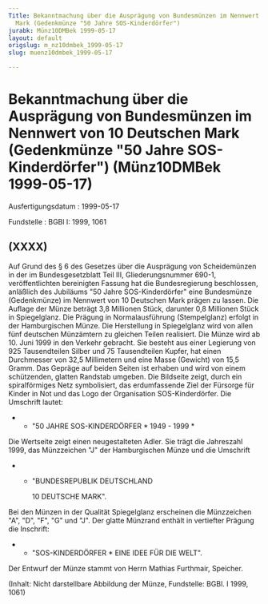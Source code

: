 ```yaml
---
Title: Bekanntmachung über die Ausprägung von Bundesmünzen im Nennwert von 10 Deutschen
  Mark (Gedenkmünze "50 Jahre SOS-Kinderdörfer")
jurabk: Münz10DMBek 1999-05-17
layout: default
origslug: m_nz10dmbek_1999-05-17
slug: muenz10dmbek_1999-05-17

---
```


# Bekanntmachung über die Ausprägung von Bundesmünzen im Nennwert von 10 Deutschen Mark (Gedenkmünze "50 Jahre SOS-Kinderdörfer") (Münz10DMBek 1999-05-17)

Ausfertigungsdatum
:   1999-05-17

Fundstelle
:   BGBl I: 1999, 1061



## (XXXX)

Auf Grund des § 6 des Gesetzes über die Ausprägung von Scheidemünzen in der im Bundesgesetzblatt Teil III, Gliederungsnummer 690-1, veröffentlichten bereinigten Fassung hat die Bundesregierung beschlossen, anläßlich des Jubiläums "50 Jahre SOS-Kinderdörfer" eine Bundesmünze (Gedenkmünze) im Nennwert von 10 Deutschen Mark prägen zu lassen.
Die Auflage der Münze beträgt 3,8 Millionen Stück, darunter 0,8 Millionen Stück in Spiegelglanz. Die Prägung in Normalausführung (Stempelglanz) erfolgt in der Hamburgischen Münze. Die Herstellung in Spiegelglanz wird von allen fünf deutschen Münzämtern zu gleichen Teilen realisiert.
Die Münze wird ab 10. Juni 1999 in den Verkehr gebracht. Sie besteht aus einer Legierung von 925 Tausendteilen Silber und 75 Tausendteilen Kupfer, hat einen Durchmesser von 32,5 Millimetern und eine Masse (Gewicht) von 15,5 Gramm. Das Gepräge auf beiden Seiten ist erhaben und wird von einem schützenden, glatten Randstab umgeben.
Die Bildseite zeigt, durch ein spiralförmiges Netz symbolisiert, das erdumfassende Ziel der Fürsorge für Kinder in Not und das Logo der Organisation SOS-Kinderdörfer. Die Umschrift lautet:

*
    *   "50 JAHRE SOS-KINDERDÖRFER
        \* 1949 - 1999 \*






Die Wertseite zeigt einen neugestalteten Adler. Sie trägt die Jahreszahl 1999, das Münzzeichen "J" der Hamburgischen Münze und die Umschrift

*
    *   "BUNDESREPUBLIK DEUTSCHLAND

        10 DEUTSCHE MARK".






Bei den Münzen in der Qualität Spiegelglanz erscheinen die Münzzeichen "A", "D", "F", "G" und "J".
Der glatte Münzrand enthält in vertiefter Prägung die Inschrift:

*
    *   "SOS-KINDERDÖRFER
        \* EINE IDEE FÜR DIE WELT".






Der Entwurf der Münze stammt von Herrn Mathias Furthmair, Speicher.

(Inhalt: Nicht darstellbare Abbildung der Münze,
Fundstelle: BGBl. I 1999, 1061)

